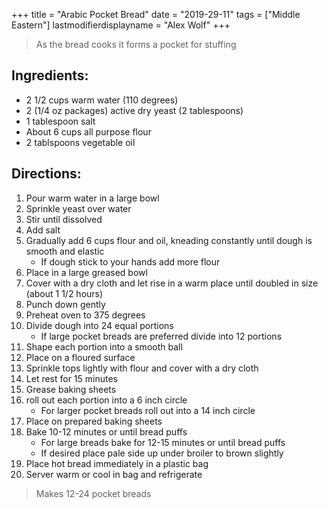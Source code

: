 +++
title = "Arabic Pocket Bread"
date = "2019-29-11"
tags = ["Middle Eastern"]
lastmodifierdisplayname = "Alex Wolf"
+++

> As the bread cooks it forms a pocket for stuffing

## Ingredients:

* 2 1/2 cups warm water (110 degrees)
* 2 (1/4 oz packages) active dry yeast (2 tablespoons)
* 1 tablespoon salt
* About 6 cups all purpose flour
* 2 tablspoons vegetable oil

## Directions:

1. Pour warm water in a large bowl
2. Sprinkle yeast over water
3. Stir until dissolved
4. Add salt
5. Gradually add 6 cups flour and oil, kneading constantly until dough is smooth and elastic
    * If dough stick to your hands add more flour
6. Place in a large greased bowl
7. Cover with a dry cloth and let rise in a warm place until doubled in size (about 1 1/2 hours)
8. Punch down gently
9. Preheat oven to 375 degrees
10. Divide dough into 24 equal portions
    * If large pocket breads are preferred divide into 12 portions
11. Shape each portion into a smooth ball
12. Place on a floured surface
13. Sprinkle tops lightly with flour and cover with a dry cloth
14. Let rest for 15 minutes
15. Grease baking sheets
16. roll out each portion into a 6 inch circle
    * For larger pocket breads roll out into a 14 inch circle
17. Place on prepared baking sheets
18. Bake 10-12 minutes or until bread puffs
    * For large breads bake for 12-15 minutes or until bread puffs
    * If desired place pale side up under broiler to brown slightly
19. Place hot bread immediately in a plastic bag
20. Server warm or cool in bag and refrigerate

> Makes 12-24 pocket breads